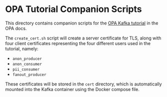 # OPA Tutorial Companion Scripts

This directory contains companion scripts for the
[OPA Kafka tutorial](https://www.openpolicyagent.org/docs/latest/kafka-authorization/) in the OPA docs.

The `create_cert.sh` script will create a server certificate for TLS, along with four client certificates representing
the four different users used in the tutorial, namely:

* `anon_producer`
* `anon_consumer`
* `pii_consumer`
* `fanout_producer`

These certificates will be stored in the `cert` directory, which is automatically mounted into the Kafka container using
the Docker compose file.
